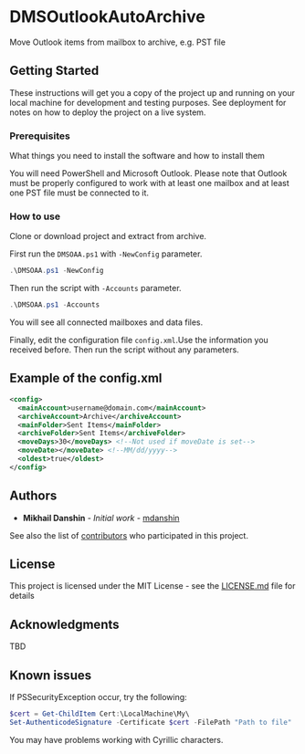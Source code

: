 
# DMSOutlookAutoArchive

Move Outlook items from mailbox to archive, e.g. PST file

## Getting Started

These instructions will get you a copy of the project up and running on your local machine for development and testing purposes. See deployment for notes on how to deploy the project on a live system.

### Prerequisites

What things you need to install the software and how to install them

You will need PowerShell and Microsoft Outlook. Please note that Outlook must be properly configured to work with at least one mailbox and at least one PST file must be connected to it.

### How to use

Clone or download project and extract from archive.

First run the `DMSOAA.ps1` with `-NewConfig` parameter.

```Powershell
.\DMSOAA.ps1 -NewConfig
```

Then run the script with `-Accounts` parameter.

```Powershell
.\DMSOAA.ps1 -Accounts
```

You will see all connected mailboxes and data files.

Finally, edit the configuration file `config.xml`.Use the information you received before. Then run the script without any parameters.

## Example of the config.xml

```XML
<config>
  <mainAccount>username@domain.com</mainAccount>
  <archiveAccount>Archive</archiveAccount>
  <mainFolder>Sent Items</mainFolder>
  <archiveFolder>Sent Items</archiveFolder>
  <moveDays>30</moveDays> <!--Not used if moveDate is set-->
  <moveDate></moveDate> <!--MM/dd/yyyy-->
  <oldest>true</oldest>
</config>
```

## Authors

* **Mikhail Danshin** - *Initial work* - [mdanshin](https://github.com/mdanshin)

See also the list of [contributors](https://github.com/mdanshin/DMSOutlookAutoArchive/graphs/contributors) who participated in this project.

## License

This project is licensed under the MIT License - see the [LICENSE.md](LICENSE.md) file for details

## Acknowledgments

TBD

## Known issues
If PSSecurityException occur, try the following:

```Powershell
$cert = Get-ChildItem Cert:\LocalMachine\My\
Set-AuthenticodeSignature -Certificate $cert -FilePath "Path to file"
```

You may have problems working with Cyrillic characters.
